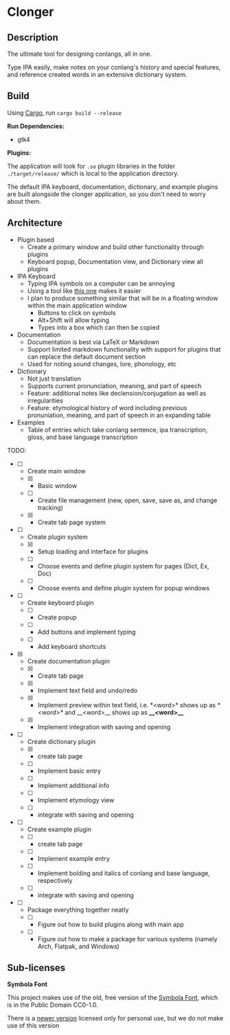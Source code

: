 # Clonger

## Description

The ultimate tool for designing conlangs, all in one.

Type IPA easily, make notes on your conlang's history and special features, and reference created words in an extensive dictionary system.

## Build

Using [Cargo](https://www.rust-lang.org/tools/install), run `cargo build --release`

__Run Dependencies:__

 - gtk4

__Plugins:__

The application will look for `.so` plugin libraries in the folder `./target/release/` which is local to the application directory.

The default IPA keyboard, documentation, dictionary, and example plugins are built alongside the clonger application, so you don't need to worry about them.

## Architecture

- Plugin based
  - Create a primary window and build other functionality through plugins
  - Keyboard popup, Documentation view, and Dictionary view all plugins
- IPA Keyboard
  - Typing IPA symbols on a computer can be annoying
  - Using a tool like [this one](https://ipa.typeit.org/full/) makes it easier
  - I plan to produce something similar that will be in a floating window within the main application window
    * Buttons to click on symbols
    * Alt+Shift will allow typing 
    * Types into a box which can then be copied
- Documentation
  - Documentation is best via LaTeX or Markdown
  - Support limited markdown functionality with support for plugins that can replace the default document section
  - Used for noting sound changes, lore, phonology, etc
- Dictionary
  - Not just translation
  - Supports current pronunciation, meaning, and part of speech
  - Feature: additional notes like declension/conjugation as well as irregularities
  - Feature: etymological history of word including previous pronuniation, meaning, and part of speech in an expanding table
- Examples
  - Table of entries which take conlang sentence, ipa transcription, gloss, and base language transcription

TODO:
- [ ] - Create main window
  - [x] - Basic window
  - [ ] - Create file management (new, open, save, save as, and change tracking)
  - [x] - Create tab page system
- [ ] - Create plugin system
  - [x] - Setup loading and interface for plugins
  - [ ] - Choose events and define plugin system for pages (Dict, Ex, Doc)
  - [ ] - Choose events and define plugin system for popup windows
- [ ] - Create keyboard plugin
  - [ ] - Create popup
  - [ ] - Add buttons and implement typing
  - [ ] - Add keyboard shortcuts
- [x] - Create documentation plugin
  - [x] - Create tab page
  - [x] - Implement text field and undo/redo
  - [x] - Implement preview within text field, i.e. \*\<word\>\* shows up as *\*\<word\>\** and \_\_\<word\>\_\_ shows up as __\_\_\<word\>\_\___
  - [x] - Implement integration with saving and opening
- [ ] - Create dictionary plugin
  - [x] - create tab page
  - [ ] - Implement basic entry
  - [ ] - Implement additional info
  - [ ] - Implement etymology view
  - [ ] - integrate with saving and opening
- [ ] - Create example plugin
  - [ ] - create tab page
  - [ ] - Implement example entry
  - [ ] - Implement bolding and italics of conlang and base language, respectively
  - [ ] - integrate with saving and opening
- [ ] - Package everything together neatly
  - [ ] - Figure out how to build plugins along with main app
  - [ ] - Figure out how to make a package for various systems (namely Arch, Flatpak, and Windows)

## Sub-licenses

__Symbola Font__

This project makes use of the old, free version of the [Symbola Font](https://fontlibrary.org/en/font/symbola), which is in the Public Domain CC0-1.0.

There is a [newer version](https://dn-works.com/ufas/) licensed only for personal use, but we do not make use of this version

